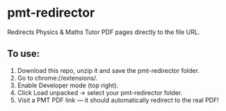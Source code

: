 # pmt-redirector
Redirects Physics &amp; Maths Tutor PDF pages directly to the file URL.

## To use:
1. Download this repo, unzip it and save the pmt-redirector folder.
2. Go to chrome://extensions/.
3. Enable Developer mode (top right).
4. Click Load unpacked → select your pmt-redirector folder.
5. Visit a PMT PDF link — it should automatically redirect to the real PDF!
